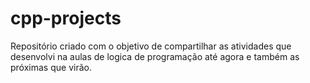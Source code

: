 # cpp-projects
Repositório criado com o objetivo de compartilhar as atividades que desenvolvi na aulas de logica de programação até agora e também as próximas que virão.
